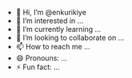 - 👋 Hi, I’m @enkurikiye
- 👀 I’m interested in ...
- 🌱 I’m currently learning ...
- 💞️ I’m looking to collaborate on ...
- 📫 How to reach me ...
- 😄 Pronouns: ...
- ⚡ Fun fact: ...

<!---
enkurikiye/enkurikiye is a ✨ special ✨ repository because its `README.md` (this file) appears on your GitHub profile.
You can click the Preview link to take a look at your changes.
--->
